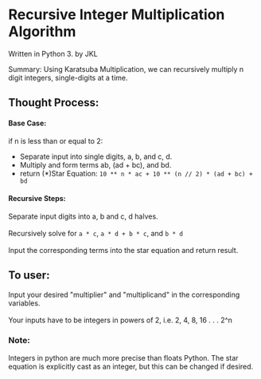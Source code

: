 # Recursive Integer Multiplication Algorithm
Written in Python 3.
by JKL

Summary: Using Karatsuba Multiplication, we can recursively multiply n digit integers, single-digits at a time. 

## Thought Process: 
#### Base Case:  
  if n is less than or equal to 2:
  * Separate input into single digits, a, b, and c, d. 
  * Multiply and form terms ab, (ad + bc), and bd.
  * return (*)Star Equation: ```10 ** n * ac + 10 ** (n // 2) * (ad + bc) + bd``` 
#### Recursive Steps:
  Separate input digits into a, b and c, d halves.\
  <br>Recursively solve for ```a * c```, ```a * d + b * c```, and ```b * d```<br/>
  <br>Input the corresponding terms into the star equation and return result.<br/>

## To user: 
Input your desired "multiplier" and "multiplicand" in the corresponding variables.\
<br>Your inputs have to be integers in powers of 2, i.e. 2, 4, 8, 16 . . . 2^n <br/>

### Note: 
Integers in python are much more precise than floats Python. The star equation is explicitly cast as an integer, but this can be changed if desired. 




